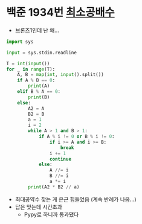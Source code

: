 # 백준 1934번 [최소공배수](https://www.acmicpc.net/problem/1934)
- 브론즈1인데 난 왜...
```python
import sys

input = sys.stdin.readline

T = int(input())
for _ in range(T):
    A, B = map(int, input().split())
    if A % B == 0:
        print(A)
    elif B % A == 0:
        print(B)
    else:
        A2 = A
        B2 = B
        a = 1
        i = 2
        while A > 1 and B > 1:
            if A % i != 0 or B % i != 0:
                if i >= A and i >= B:
                    break
                i += 1
                continue
            else:
                A //= i
                B //= i
                a *= i
        print(A2 * B2 // a)
```
- 최대공약수 찾는 게 은근 힘들었음 (계속 반례가 나옴...)
- 답은 맞는데 시간초과
	- Pypy로 하니까 통과됐다